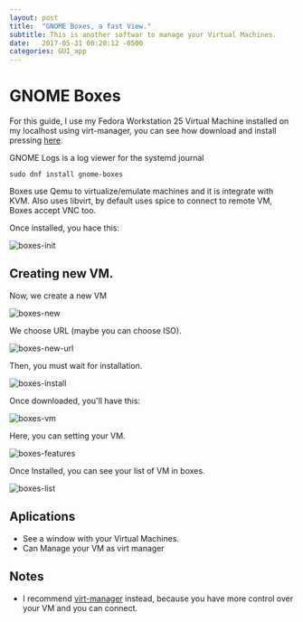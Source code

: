 ```yaml
---
layout: post
title:  "GNOME Boxes, a fast View."
subtitle: This is another softwar to manage your Virtual Machines.
date:   2017-05-31 00:20:12 -0500
categories: GUI_app
---
```

# GNOME Boxes

For this guide, I use my Fedora Workstation 25 Virtual Machine installed on my localhost using virt-manager, you can see how download and install pressing [here][vm-url].

GNOME Logs is a log viewer for the systemd journal

    sudo dnf install gnome-boxes

Boxes use Qemu to virtualize/emulate machines and it is integrate with KVM. Also uses libvirt, by default uses spice to connect to remote VM, Boxes accept VNC too.

Once installed, you hace this:

![boxes-init][boxes_init]

## Creating new VM.

Now, we create a new VM

![boxes-new][boxes_new]
  
We choose URL (maybe you can choose ISO).

![boxes-new-url][boxes_new_url]

Then, you must wait for installation.

![boxes-install][boxes_install]

Once downloaded, you'll have this:

![boxes-vm][boxes_VM]

Here, you can setting your VM.

![boxes-features][boxes_features]


Once Installed, you can see your list of VM in boxes.

![boxes-list][boxes_list]

## Aplications

* See a window with your Virtual Machines.
* Can Manage your VM as virt manager

## Notes

* I recommend [virt-manager][virt_manager] instead, because you have more control over your VM and you can connect.


[vm-url]:          /virtual-machines/Using-Virt-Manager-Tool
[boxes_init]:      /assets/GUIApp/Boxes/boxes_init.png
[boxes_new]:       /assets/GUIApp/Boxes/boxes_new.png
[boxes_new_url]:   /assets/GUIApp/Boxes/boxes_url_new.png
[boxes_install]:   /assets/GUIApp/Boxes/boxes_installing.png
[boxes_VM]:        /assets/GUIApp/Boxes/boxes_vm.png
[boxes_features]:  /assets/GUIApp/Boxes/boxes_features.png
[boxes_list]:      /assets/GUIApp/Boxes/boxes_list_VM.png
[virt_manager]:    /virtual-machines/Using-Virt-Manager-Tool
